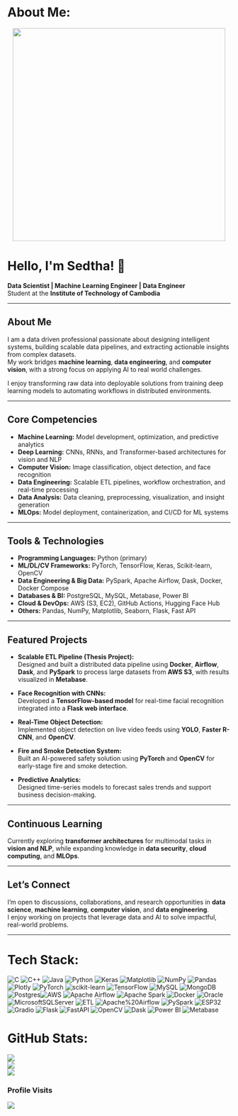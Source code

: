 # About Me:

<div align="center">
  <img src="https://media.giphy.com/media/JWuBH9rCO2uZuHBFpm/giphy.gif" width="480" height="480">
</div>

# Hello, I'm Sedtha! 👋 


**Data Scientist | Machine Learning Engineer | Data Engineer**  
Student at the **Institute of Technology of Cambodia**

---

## About Me
I am a data driven professional passionate about designing intelligent systems, building scalable data pipelines, and extracting actionable insights from complex datasets.  
My work bridges **machine learning**, **data engineering**, and **computer vision**, with a strong focus on applying AI to real world challenges.

I enjoy transforming raw data into deployable solutions from training deep learning models to automating workflows in distributed environments.

---

##  Core Competencies

- **Machine Learning:** Model development, optimization, and predictive analytics  
- **Deep Learning:** CNNs, RNNs, and Transformer-based architectures for vision and NLP  
- **Computer Vision:** Image classification, object detection, and face recognition  
- **Data Engineering:** Scalable ETL pipelines, workflow orchestration, and real-time processing  
- **Data Analysis:** Data cleaning, preprocessing, visualization, and insight generation  
- **MLOps:** Model deployment, containerization, and CI/CD for ML systems  

---

##  Tools & Technologies

- **Programming Languages:** Python (primary)  
- **ML/DL/CV Frameworks:** PyTorch, TensorFlow, Keras, Scikit-learn, OpenCV  
- **Data Engineering & Big Data:** PySpark, Apache Airflow, Dask, Docker, Docker Compose  
- **Databases & BI:** PostgreSQL, MySQL, Metabase, Power BI  
- **Cloud & DevOps:** AWS (S3, EC2), GitHub Actions, Hugging Face Hub  
- **Others:** Pandas, NumPy, Matplotlib, Seaborn, Flask, Fast API

---

##  Featured Projects

- **Scalable ETL Pipeline (Thesis Project):**  
  Designed and built a distributed data pipeline using **Docker**, **Airflow**, **Dask**, and **PySpark** to process large datasets from **AWS S3**, with results visualized in **Metabase**.  

- **Face Recognition with CNNs:**  
  Developed a **TensorFlow-based model** for real-time facial recognition integrated into a **Flask web interface**.  

- **Real-Time Object Detection:**  
  Implemented object detection on live video feeds using **YOLO**, **Faster R-CNN**, and **OpenCV**.  

- **Fire and Smoke Detection System:**  
  Built an AI-powered safety solution using **PyTorch** and **OpenCV** for early-stage fire and smoke detection.  

- **Predictive Analytics:**  
  Designed time-series models to forecast sales trends and support business decision-making.  

---

##  Continuous Learning
Currently exploring **transformer architectures** for multimodal tasks in **vision and NLP**, while expanding knowledge in **data security**, **cloud computing**, and **MLOps**.

---

##  Let’s Connect
I’m open to discussions, collaborations, and research opportunities in **data science**, **machine learning**, **computer vision**, and **data engineering**.  
I enjoy working on projects that leverage data and AI to solve impactful, real-world problems.

---

#  Tech Stack:
![C](https://img.shields.io/badge/c-%2300599C.svg?style=for-the-badge&logo=c&logoColor=white) ![C++](https://img.shields.io/badge/c++-%2300599C.svg?style=for-the-badge&logo=c%2B%2B&logoColor=white) ![Java](https://img.shields.io/badge/java-%23ED8B00.svg?style=for-the-badge&logo=openjdk&logoColor=white) ![Python](https://img.shields.io/badge/python-3670A0?style=for-the-badge&logo=python&logoColor=ffdd54) ![Keras](https://img.shields.io/badge/Keras-%23D00000.svg?style=for-the-badge&logo=Keras&logoColor=white) ![Matplotlib](https://img.shields.io/badge/Matplotlib-%23ffffff.svg?style=for-the-badge&logo=Matplotlib&logoColor=black) ![NumPy](https://img.shields.io/badge/numpy-%23013243.svg?style=for-the-badge&logo=numpy&logoColor=white) ![Pandas](https://img.shields.io/badge/pandas-%23150458.svg?style=for-the-badge&logo=pandas&logoColor=white) ![Plotly](https://img.shields.io/badge/Plotly-%233F4F75.svg?style=for-the-badge&logo=plotly&logoColor=white) ![PyTorch](https://img.shields.io/badge/PyTorch-%23EE4C2C.svg?style=for-the-badge&logo=PyTorch&logoColor=white) ![scikit-learn](https://img.shields.io/badge/scikit--learn-%23F7931E.svg?style=for-the-badge&logo=scikit-learn&logoColor=white) ![TensorFlow](https://img.shields.io/badge/TensorFlow-%23FF6F00.svg?style=for-the-badge&logo=TensorFlow&logoColor=white) ![MySQL](https://img.shields.io/badge/mysql-4479A1.svg?style=for-the-badge&logo=mysql&logoColor=white) ![MongoDB](https://img.shields.io/badge/MongoDB-%234ea94b.svg?style=for-the-badge&logo=mongodb&logoColor=white) ![Postgres](https://img.shields.io/badge/postgres-%23316192.svg?style=for-the-badge&logo=postgresql&logoColor=white)![AWS](https://img.shields.io/badge/AWS-%23FF9900.svg?style=for-the-badge&logo=amazon-aws&logoColor=white) ![Apache Airflow](https://img.shields.io/badge/Apache%20Airflow-017CEE?style=for-the-badge&logo=Apache%20Airflow&logoColor=white) ![Apache Spark](https://img.shields.io/badge/Apache%20Spark-FDEE21?style=for-the-badge&logo=apachespark&logoColor=black) ![Docker](https://img.shields.io/badge/docker-%230db7ed.svg?style=for-the-badge&logo=docker&logoColor=white) ![Oracle](https://img.shields.io/badge/Oracle-F80000?style=for-the-badge&logo=oracle&logoColor=white) ![MicrosoftSQLServer](https://img.shields.io/badge/Microsoft%20SQL%20Server-CC2927?style=for-the-badge&logo=microsoft%20sql%20server&logoColor=white) ![ETL](https://img.shields.io/badge/ETL%20Pipeline-%23FFA500.svg?style=for-the-badge) ![Apache%20Airflow](https://img.shields.io/badge/Apache%20Airflow-%23017CEE.svg?style=for-the-badge&logo=apacheairflow&logoColor=white) ![PySpark](https://img.shields.io/badge/PySpark-%23E25A1C.svg?style=for-the-badge&logo=apache-spark&logoColor=white) ![ESP32](https://img.shields.io/badge/ESP32-%23000000.svg?style=for-the-badge&logo=espressif&logoColor=white) ![Gradio](https://img.shields.io/badge/Gradio-%2300C4B3.svg?style=for-the-badge&logo=gradio&logoColor=white) ![Flask](https://img.shields.io/badge/flask-%23000.svg?style=for-the-badge&logo=flask&logoColor=white) ![FastAPI](https://img.shields.io/badge/FastAPI-%23009688.svg?style=for-the-badge&logo=fastapi&logoColor=white) ![OpenCV](https://img.shields.io/badge/OpenCV-%23white.svg?style=for-the-badge&logo=opencv&logoColor=white)
![Dask](https://img.shields.io/badge/Dask-%23EE7C3D.svg?style=for-the-badge&logo=dask&logoColor=white) ![Power BI](https://img.shields.io/badge/Power%20BI-F2C811?style=for-the-badge&logo=powerbi&logoColor=black) ![Metabase](https://img.shields.io/badge/Metabase-0062FF.svg?style=for-the-badge&logo=metabase&logoColor=white)




#  GitHub Stats:
![](https://github-readme-stats.vercel.app/api?username=Sedtha-019&theme=dark&hide_border=false&include_all_commits=false&count_private=false)<br/>
![](https://nirzak-streak-stats.vercel.app/?user=Sedtha-019&theme=dark&hide_border=false)<br/>
![](https://github-readme-stats.vercel.app/api/top-langs/?username=Sedtha-019&theme=dark&hide_border=false&include_all_commits=false&count_private=false&layout=compact)

### Profile Visits
[![](https://visitcount.itsvg.in/api?id=Sedtha-019&icon=0&color=0)](https://visitcount.itsvg.in)



<!-- Proudly created with GPRM ( https://gprm.itsvg.in ) -->

<!-- Proudly created with GPRM ( https://gprm.itsvg.in ) -->

<!-- Proudly created with GPRM ( https://gprm.itsvg.in ) -->
